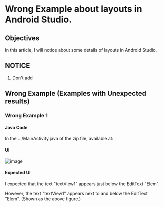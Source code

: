 # Wrong Example about layouts in Android Studio.
## Objectives
In this article, I will notice about some details of layouts in Android Studio.

## NOTICE
1. Don't add


## Wrong Example (Examples with Unexpected results)
### Wrong Example 1
#### Java Code 
In the .../MainActivity.java of the zip file, available at:

#### UI
![image](https://github.com/40843245/PhoneDevelopment/assets/75050655/457bdffe-5be1-4bed-a4b6-1cc5937cd4ea)

#### Expected UI
I expected that the text "textView1" appears just below the EditText "Elem".

However, the text "textView1" appears next to and below the EditText "Elem". (Shown as the above figure.)




